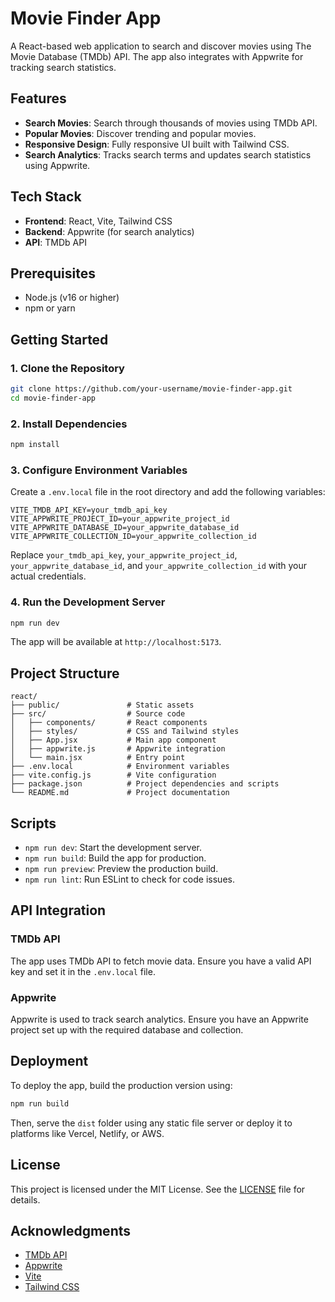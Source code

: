 # Movie Finder App

A React-based web application to search and discover movies using The Movie Database (TMDb) API. The app also integrates with Appwrite for tracking search statistics.

## Features

- **Search Movies**: Search through thousands of movies using TMDb API.
- **Popular Movies**: Discover trending and popular movies.
- **Responsive Design**: Fully responsive UI built with Tailwind CSS.
- **Search Analytics**: Tracks search terms and updates search statistics using Appwrite.

## Tech Stack

- **Frontend**: React, Vite, Tailwind CSS
- **Backend**: Appwrite (for search analytics)
- **API**: TMDb API

## Prerequisites

- Node.js (v16 or higher)
- npm or yarn

## Getting Started

### 1. Clone the Repository

```bash
git clone https://github.com/your-username/movie-finder-app.git
cd movie-finder-app
```

### 2. Install Dependencies

```bash
npm install
```

### 3. Configure Environment Variables

Create a `.env.local` file in the root directory and add the following variables:

```env
VITE_TMDB_API_KEY=your_tmdb_api_key
VITE_APPWRITE_PROJECT_ID=your_appwrite_project_id
VITE_APPWRITE_DATABASE_ID=your_appwrite_database_id
VITE_APPWRITE_COLLECTION_ID=your_appwrite_collection_id
```

Replace `your_tmdb_api_key`, `your_appwrite_project_id`, `your_appwrite_database_id`, and `your_appwrite_collection_id` with your actual credentials.

### 4. Run the Development Server

```bash
npm run dev
```

The app will be available at `http://localhost:5173`.

## Project Structure

```
react/
├── public/               # Static assets
├── src/                  # Source code
│   ├── components/       # React components
│   ├── styles/           # CSS and Tailwind styles
│   ├── App.jsx           # Main app component
│   ├── appwrite.js       # Appwrite integration
│   └── main.jsx          # Entry point
├── .env.local            # Environment variables
├── vite.config.js        # Vite configuration
├── package.json          # Project dependencies and scripts
└── README.md             # Project documentation
```

## Scripts

- `npm run dev`: Start the development server.
- `npm run build`: Build the app for production.
- `npm run preview`: Preview the production build.
- `npm run lint`: Run ESLint to check for code issues.

## API Integration

### TMDb API

The app uses TMDb API to fetch movie data. Ensure you have a valid API key and set it in the `.env.local` file.

### Appwrite

Appwrite is used to track search analytics. Ensure you have an Appwrite project set up with the required database and collection.

## Deployment

To deploy the app, build the production version using:

```bash
npm run build
```

Then, serve the `dist` folder using any static file server or deploy it to platforms like Vercel, Netlify, or AWS.

## License

This project is licensed under the MIT License. See the [LICENSE](LICENSE) file for details.

## Acknowledgments

- [TMDb API](https://www.themoviedb.org/documentation/api)
- [Appwrite](https://appwrite.io/)
- [Vite](https://vitejs.dev/)
- [Tailwind CSS](https://tailwindcss.com/)

